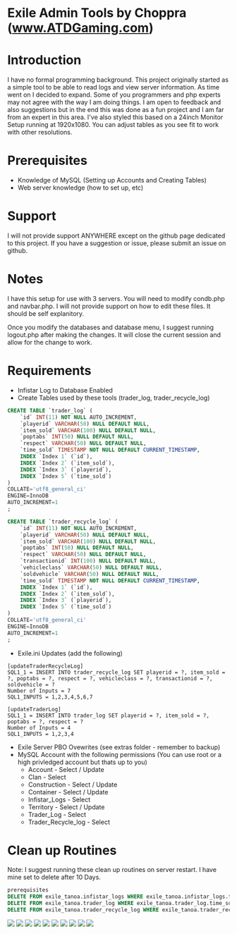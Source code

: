 # Exile Admin Tools by Choppra (www.ATDGaming.com)

# Introduction
I have no formal programming background.  This project originally started as a simple tool to be able to read logs and view server information.  As time went on I decided to expand.  Some of you programmers and php experts may not agree with the way I am doing things.  I am open to feedback and also suggestions but in the end this was done as a fun project and I am far from an expert in this area.  I've also styled this based on a 24inch Monitor Setup running at 1920x1080.  You can adjust tables as you see fit to work with other resolutions.

# Prerequisites
* Knowledge of MySQL (Setting up Accounts and Creating Tables)
* Web server knowledge (how to set up, etc)

# Support
I will not provide support ANYWHERE except on the github page dedicated to this project.  If you have a suggestion or issue, please submit an issue on github.

# Notes
I have this setup for use with 3 servers.  You will need to modify condb.php and navbar.php.  I will not provide support on how to edit these files.  It should be self explanitory.

Once you modify the databases and database menu, I suggest running logout.php after making the changes.  It will close the current session and allow for the change to work.

# Requirements
* Infistar Log to Database Enabled
* Create Tables used by these tools (trader_log, trader_recycle_log)
```````````sql
CREATE TABLE `trader_log` (
	`id` INT(11) NOT NULL AUTO_INCREMENT,
	`playerid` VARCHAR(50) NULL DEFAULT NULL,
	`item_sold` VARCHAR(100) NULL DEFAULT NULL,
	`poptabs` INT(50) NULL DEFAULT NULL,
	`respect` VARCHAR(50) NULL DEFAULT NULL,
	`time_sold` TIMESTAMP NOT NULL DEFAULT CURRENT_TIMESTAMP,
	INDEX `Index 1` (`id`),
	INDEX `Index 2` (`item_sold`),
	INDEX `Index 3` (`playerid`),
	INDEX `Index 5` (`time_sold`)
)
COLLATE='utf8_general_ci'
ENGINE=InnoDB
AUTO_INCREMENT=1
;

CREATE TABLE `trader_recycle_log` (
	`id` INT(11) NOT NULL AUTO_INCREMENT,
	`playerid` VARCHAR(50) NULL DEFAULT NULL,
	`item_sold` VARCHAR(100) NULL DEFAULT NULL,
	`poptabs` INT(50) NULL DEFAULT NULL,
	`respect` VARCHAR(50) NULL DEFAULT NULL,
	`transactionid` INT(100) NULL DEFAULT NULL,
	`vehicleclass` VARCHAR(50) NULL DEFAULT NULL,
	`soldvehicle` VARCHAR(50) NULL DEFAULT NULL,
	`time_sold` TIMESTAMP NOT NULL DEFAULT CURRENT_TIMESTAMP,
	INDEX `Index 1` (`id`),
	INDEX `Index 2` (`item_sold`),
	INDEX `Index 3` (`playerid`),
	INDEX `Index 5` (`time_sold`)
)
COLLATE='utf8_general_ci'
ENGINE=InnoDB
AUTO_INCREMENT=1
;


```````````
* Exile.ini Updates (add the following)
```````````
[updateTraderRecycleLog]
SQL1_1 = INSERT INTO trader_recycle_log SET playerid = ?, item_sold = ?, poptabs = ?, respect = ?, vehicleclass = ?, transactionid = ?, soldvehicle = ?
Number of Inputs = 7
SQL1_INPUTS = 1,2,3,4,5,6,7

[updateTraderLog]
SQL1_1 = INSERT INTO trader_log SET playerid = ?, item_sold = ?, poptabs = ?, respect = ?
Number of Inputs = 4
SQL1_INPUTS = 1,2,3,4

```````````
* Exile Server PBO Ovewrites (see extras folder - remember to backup)
* MySQL Account with the following permissions (You can use root or a high privledged account but thats up to you)
	* Account - Select / Update
	* Clan - Select
	* Construction - Select / Update
	* Container - Select / Update
	* Infistar_Logs - Select
	* Territory - Select / Update
	* Trader_Log - Select
	* Trader_Recycle_log - Select

# Clean up Routines
Note:  I suggest running these clean up routines on server restart.  I have mine set to delete after 10 Days.

```````````sql
prerequisites
DELETE FROM exile_tanoa.infistar_logs WHERE exile_tanoa.infistar_logs.time < DATE_SUB(NOW(), INTERVAL 10 DAY);
DELETE FROM exile_tanoa.trader_log WHERE exile_tanoa.trader_log.time_sold < DATE_SUB(NOW(), INTERVAL 10 DAY);
DELETE FROM exile_tanoa.trader_recycle_log WHERE exile_tanoa.trader_recycle_log.time_sold < DATE_SUB(NOW(), INTERVAL 10 DAY);
```````````

![](http://i.imgur.com/AaZNH2C.png)
![](http://i.imgur.com/LYPa4lq.png)
![](http://i.imgur.com/wkei5I5.png)
![](http://i.imgur.com/cc7vaVg.png)
![](http://i.imgur.com/YnYhmAo.png)
![](http://i.imgur.com/2le0xLs.png)
![](http://i.imgur.com/70B57y6.png)
![](http://i.imgur.com/BAIo64r.png)
![](http://i.imgur.com/1BGMQQJ.png)
![](http://i.imgur.com/PycYMfS.png)
